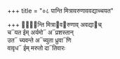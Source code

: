 +++
title = "०८ पान्ति मित्रावरुणाववद्याच्चयत"

+++
पा᳐᳓न्ति मित्रा᳓व᳓रुणाव् अवद्या᳓च्  
च᳓यत ईम् अर्यमो᳓ अ᳓प्रशस्तान्  
उत᳓ च्यवन्ते अ᳓च्युता ध्रुवा᳓णि  
वावृध᳓ ईम् मरुतो दा᳓तिवारः